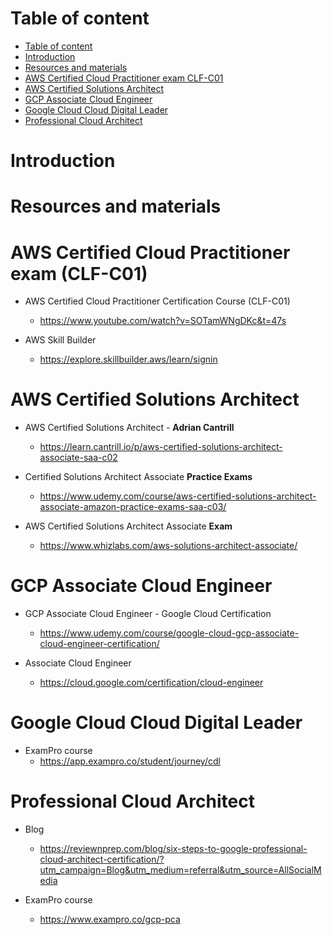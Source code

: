 # Table of content

<!-- TOC -->

- [Table of content](#table-of-content)
- [Introduction](#introduction)
- [Resources and materials](#resources-and-materials)
- [AWS Certified Cloud Practitioner exam CLF-C01](#aws-certified-cloud-practitioner-exam-clf-c01)
- [AWS Certified Solutions Architect](#aws-certified-solutions-architect)
- [GCP Associate Cloud Engineer](#gcp-associate-cloud-engineer)
- [Google Cloud Cloud Digital Leader](#google-cloud-cloud-digital-leader)
- [Professional Cloud Architect](#professional-cloud-architect)

<!-- /TOC -->

# Introduction


# Resources and materials

# AWS Certified Cloud Practitioner exam (CLF-C01)


- AWS Certified Cloud Practitioner Certification Course (CLF-C01)
    - https://www.youtube.com/watch?v=SOTamWNgDKc&t=47s

- AWS Skill Builder
    - https://explore.skillbuilder.aws/learn/signin

# AWS Certified Solutions Architect

- AWS Certified Solutions Architect - **Adrian Cantrill**
    - https://learn.cantrill.io/p/aws-certified-solutions-architect-associate-saa-c02

- Certified Solutions Architect Associate **Practice Exams**
    - https://www.udemy.com/course/aws-certified-solutions-architect-associate-amazon-practice-exams-saa-c03/

- AWS Certified Solutions Architect Associate **Exam**
    - https://www.whizlabs.com/aws-solutions-architect-associate/

# GCP Associate Cloud Engineer

- GCP Associate Cloud Engineer - Google Cloud Certification
    - https://www.udemy.com/course/google-cloud-gcp-associate-cloud-engineer-certification/

- Associate Cloud Engineer
    - https://cloud.google.com/certification/cloud-engineer

#  Google Cloud Cloud Digital Leader

- ExamPro course
    - https://app.exampro.co/student/journey/cdl

# Professional Cloud Architect

- Blog
    - https://reviewnprep.com/blog/six-steps-to-google-professional-cloud-architect-certification/?utm_campaign=Blog&utm_medium=referral&utm_source=AllSocialMedia

- ExamPro course
    - https://www.exampro.co/gcp-pca